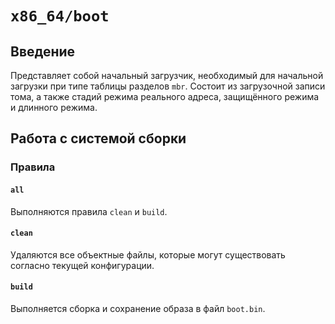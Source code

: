 # `x86_64/boot`

## Введение

Представляет собой начальный загрузчик, необходимый для начальной загрузки при типе таблицы разделов `mbr`. Состоит из
загрузочной записи тома, а также стадий режима реального адреса, защищённого режима и длинного режима.

## Работа с системой сборки

### Правила

#### `all`

Выполняются правила `clean` и `build`.

#### `clean`

Удаляются все объектные файлы, которые могут существовать согласно текущей конфигурации.

#### `build`

Выполняется сборка и сохранение образа в файл `boot.bin`.
